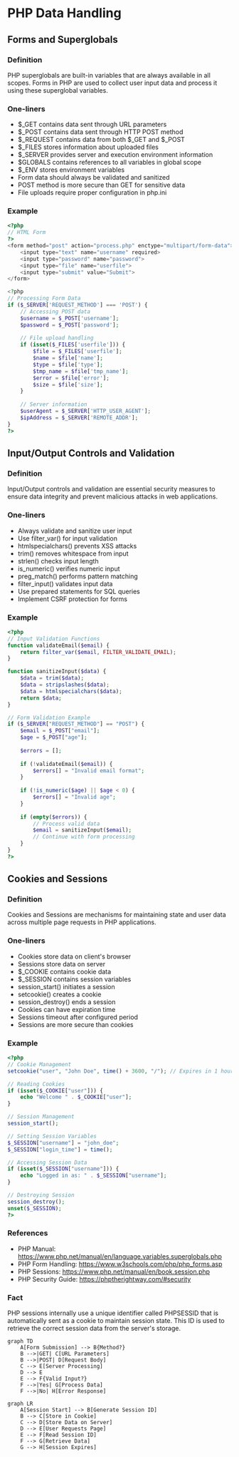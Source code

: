 # PHP Data Handling

## Forms and Superglobals

### Definition
PHP superglobals are built-in variables that are always available in all scopes. Forms in PHP are used to collect user input data and process it using these superglobal variables.

### One-liners
- $_GET contains data sent through URL parameters
- $_POST contains data sent through HTTP POST method
- $_REQUEST contains data from both $_GET and $_POST
- $_FILES stores information about uploaded files
- $_SERVER provides server and execution environment information
- $GLOBALS contains references to all variables in global scope
- $_ENV stores environment variables
- Form data should always be validated and sanitized
- POST method is more secure than GET for sensitive data
- File uploads require proper configuration in php.ini

### Example

```php
<?php
// HTML Form
?>
<form method="post" action="process.php" enctype="multipart/form-data">
    <input type="text" name="username" required>
    <input type="password" name="password">
    <input type="file" name="userfile">
    <input type="submit" value="Submit">
</form>

<?php
// Processing Form Data
if ($_SERVER['REQUEST_METHOD'] === 'POST') {
    // Accessing POST data
    $username = $_POST['username'];
    $password = $_POST['password'];
    
    // File upload handling
    if (isset($_FILES['userfile'])) {
        $file = $_FILES['userfile'];
        $name = $file['name'];
        $type = $file['type'];
        $tmp_name = $file['tmp_name'];
        $error = $file['error'];
        $size = $file['size'];
    }
    
    // Server information
    $userAgent = $_SERVER['HTTP_USER_AGENT'];
    $ipAddress = $_SERVER['REMOTE_ADDR'];
}
?>
```

## Input/Output Controls and Validation

### Definition
Input/Output controls and validation are essential security measures to ensure data integrity and prevent malicious attacks in web applications.

### One-liners
- Always validate and sanitize user input
- Use filter_var() for input validation
- htmlspecialchars() prevents XSS attacks
- trim() removes whitespace from input
- strlen() checks input length
- is_numeric() verifies numeric input
- preg_match() performs pattern matching
- filter_input() validates input data
- Use prepared statements for SQL queries
- Implement CSRF protection for forms

### Example

```php
<?php
// Input Validation Functions
function validateEmail($email) {
    return filter_var($email, FILTER_VALIDATE_EMAIL);
}

function sanitizeInput($data) {
    $data = trim($data);
    $data = stripslashes($data);
    $data = htmlspecialchars($data);
    return $data;
}

// Form Validation Example
if ($_SERVER["REQUEST_METHOD"] == "POST") {
    $email = $_POST["email"];
    $age = $_POST["age"];
    
    $errors = [];
    
    if (!validateEmail($email)) {
        $errors[] = "Invalid email format";
    }
    
    if (!is_numeric($age) || $age < 0) {
        $errors[] = "Invalid age";
    }
    
    if (empty($errors)) {
        // Process valid data
        $email = sanitizeInput($email);
        // Continue with form processing
    }
}
?>
```

## Cookies and Sessions

### Definition
Cookies and Sessions are mechanisms for maintaining state and user data across multiple page requests in PHP applications.

### One-liners
- Cookies store data on client's browser
- Sessions store data on server
- $_COOKIE contains cookie data
- $_SESSION contains session variables
- session_start() initiates a session
- setcookie() creates a cookie
- session_destroy() ends a session
- Cookies can have expiration time
- Sessions timeout after configured period
- Sessions are more secure than cookies

### Example

```php
<?php
// Cookie Management
setcookie("user", "John Doe", time() + 3600, "/"); // Expires in 1 hour

// Reading Cookies
if (isset($_COOKIE["user"])) {
    echo "Welcome " . $_COOKIE["user"];
}

// Session Management
session_start();

// Setting Session Variables
$_SESSION["username"] = "john_doe";
$_SESSION["login_time"] = time();

// Accessing Session Data
if (isset($_SESSION["username"])) {
    echo "Logged in as: " . $_SESSION["username"];
}

// Destroying Session
session_destroy();
unset($_SESSION);
?>
```

### References
- PHP Manual: https://www.php.net/manual/en/language.variables.superglobals.php
- PHP Form Handling: https://www.w3schools.com/php/php_forms.asp
- PHP Sessions: https://www.php.net/manual/en/book.session.php
- PHP Security Guide: https://phptherightway.com/#security

### Fact
PHP sessions internally use a unique identifier called PHPSESSID that is automatically sent as a cookie to maintain session state. This ID is used to retrieve the correct session data from the server's storage.

```mermaid
graph TD
    A[Form Submission] --> B{Method?}
    B -->|GET| C[URL Parameters]
    B -->|POST| D[Request Body]
    C --> E[Server Processing]
    D --> E
    E --> F{Valid Input?}
    F -->|Yes| G[Process Data]
    F -->|No| H[Error Response]
```

```mermaid
graph LR
    A[Session Start] --> B[Generate Session ID]
    B --> C[Store in Cookie]
    C --> D[Store Data on Server]
    D --> E[User Requests Page]
    E --> F[Read Session ID]
    F --> G[Retrieve Data]
    G --> H[Session Expires]
```